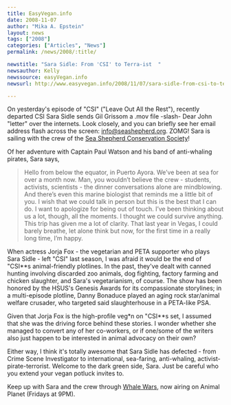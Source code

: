 ```yaml
---
title: EasyVegan.info
date: 2008-11-07
author: "Mika A. Epstein"
layout: news
tags: ["2008"]
categories: ["Articles", "News"]
permalink: /news/2008/:title/

newstitle: "Sara Sidle: From 'CSI' to Terra-ist  "
newsauthor: Kelly
newssource: easyVegan.info
newsurl: http://www.easyvegan.info/2008/11/07/sara-sidle-from-csi-to-terra-ist/

---
```


On yesterday's episode of "CSI" ("Leave Out All the Rest"), recently departed CSI Sara Sidle sends Gil Grissom a .mov file -slash- Dear John "letter" over the internets. Look closely, and you can briefly see her email address flash across the screen: info@seashepherd.org. ZOMG! Sara is sailing with the crew of the [Sea Shepherd Conservation Society](http://www.seashepherd.org/)!

Of her adventure with Captain Paul Watson and his band of anti-whaling pirates, Sara says,

> Hello from below the equator, in Puerto Ayora. We’ve been at sea for over a month now. Man, you wouldn’t believe the crew - students, activists, scientists - the dinner conversations alone are mindblowing. And there’s even this marine biologist that reminds me a little bit of you. I wish that we could talk in person but this is the best that I can do. I want to apologize for being out of touch. I’ve been thinking about us a lot, though, all the moments. I thought we could survive anything. This trip has given me a lot of clarity. That last year in Vegas, I could barely breathe, let alone think but now, for the first time in a really long time, I’m happy.

When actress Jorja Fox - the vegetarian and PETA supporter who plays Sara Sidle - left "CSI" last season, I was afraid it would be the end of "CSI**s animal-friendly plotlines. In the past, they've dealt with canned hunting involving discarded zoo animals, dog fighting, factory farming and chicken slaughter, and Sara's vegetarianism, of course. The show has been honored by the HSUS's Genesis Awards for its compassionate storylines; in a multi-episode plotline, Danny Bonaduce played an aging rock star/animal welfare crusader, who targeted said slaughterhouse in a PETA-like PSA.

Given that Jorja Fox is the high-profile veg*n on "CSI**s set, I assumed that she was the driving force behind these stories. I wonder whether she managed to convert any of her co-workers, or if one/some of the writers also just happen to be interested in animal advocacy on their own?

Either way, I think it's totally awesome that Sara Sidle has defected - from Crime Scene Investigator to international, sea-faring, anti-whaling, activist-pirate-terrorist. Welcome to the dark green side, Sara. Just be careful who you extend your vegan potluck invites to.

Keep up with Sara and the crew through [Whale Wars](http://animal.discovery.com/tv/whale-wars/), now airing on Animal Planet (Fridays at 9PM).

